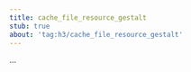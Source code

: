 ```yaml
---
title: cache_file_resource_gestalt
stub: true
about: 'tag:h3/cache_file_resource_gestalt'
---
```

...
